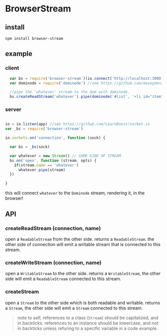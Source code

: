 # BrowserStream

## install

```
npm install browser-stream

```

## example

### client 

``` js
  var bs = require('browser-stream')(io.connect('http://localhost:3000'))
  var dominode = require('dominode') //see https://github.com/maxogden/dominode

  //pipe the 'whatever' stream to the dom with dominode.
  bs.createReadStream('whatever').pipe(dominode('#list', '<li id="item"></li>'))

```

### server

``` js

io = io.listen(app) //see https://github.com/LearnBoost/socket.io
var _bs = require('browser-stream')

io.sockets.on('connection', function (sock) {

  var bs = _bs(sock) 

  var whatever = new Stream() // SOME KIND OF STREAM
  bs.on('open', function (stream, opts) {
    if(stream.name == 'whatever') 
      whatever.pipe(stream)
  })

}

```

this will connect `whatever` to the `Dominode` stream, rendering it, in the browser!

## API

### createReadStream (connection, name)

open a `ReadableStream` from the other side.
returns a `ReadableStream`.
the other side of connection will emit a writable stream that is connected to this stream.

### createWriteStream (connection, name)

open a `WritableStream` to the other side.
returns a `WritableStream`, the other side will emit a `ReadableStream` connected to this stream.

### createStream

open a `Stream` to the other side which is both readable and writable.
returns a `Stream`, the other side will emit a `Stream` connected to this stream.

> note to self, references to a class (`Stream`) should be capitalized, and in backticks.
> references to an instance should be lowercase, and not in backticks unless refuring to
> a specific variable in a code example.
